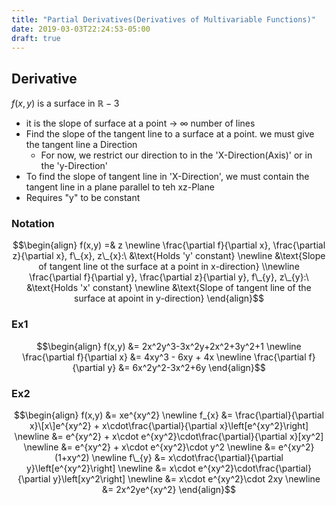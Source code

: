 ```yaml
---
title: "Partial Derivatives(Derivatives of Multivariable Functions)"
date: 2019-03-03T22:24:53-05:00
draft: true
---
```


## Derivative
$f(x,y)$ is a surface in $\mathbb{R}- 3$  

* it is the slope of surface at a point -> $\infty$ number of lines
* Find the slope of the tangent line to a surface at a point. we
  must give the tangent line a Direction
    * For now, we restrict our direction to in the 'X-Direction(Axis)' or
      in the 'y-Direction'
* To find the slope of tangent line in 'X-Direction', we must contain the tangent line in a plane parallel to teh xz-Plane
* Requires "y" to be constant

### Notation
$$\begin{align}
f(x,y) =& z \newline 
\frac{\partial f}{\partial x}, \frac{\partial z}{\partial x}, f\_{x}, z\_{x}:\ &\text{Holds 'y' constant} \newline
&\text{Slope of tangent line ot the surface at a point in x-direction} \\newline
\frac{\partial f}{\partial y}, \frac{\partial z}{\partial y}, f\_{y}, z\_{y}:\ &\text{Holds 'x' constant} \newline
&\text{Slope of tangent line of the surface at apoint in y-direction}
\end{align}$$

### Ex1
$$\begin{align}
f(x,y) &= 2x^2y^3-3x^2y+2x^2+3y^2+1 \newline
\frac{\partial f}{\partial x} &= 4xy^3 - 6xy + 4x \newline
\frac{\partial f}{\partial y} &= 6x^2y^2-3x^2+6y
\end{align}$$

### Ex2
$$\begin{align}
f(x,y) &= xe^{xy^2} \newline
f_{x} &= \frac{\partial}{\partial x}\[x\]e^{xy^2} + x\cdot\frac{\partial}{\partial x}\left[e^{xy^2}\right] \newline
&= e^{xy^2} + x\cdot e^{xy^2}\cdot\frac{\partial}{\partial x}[xy^2] \newline
&= e^{xy^2} + x\cdot e^{xy^2}\cdot y^2 \newline
&= e^{xy^2}(1+xy^2) \newline
f\_{y} &= x\cdot\frac{\partial}{\partial y}\left[e^{xy^2}\right] \newline
&= x\cdot e^{xy^2}\cdot\frac{\partial}{\partial y}\left[xy^2\right] \newline
&= x\cdot e^{xy^2}\cdot 2xy \newline
&= 2x^2ye^{xy^2}
\end{align}$$
